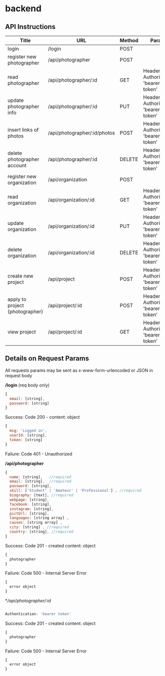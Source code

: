 # backend

## API Instructions

| Title  | URL  | Method  | Params  |
|---|---|---|---|
| login  | /login  | POST  |   |
| register new photographer  | /api/photographer  | POST  |  |
|  read photographer | /api/photographer/:id | GET  | Header Authorization: 'bearer token'   |
|  update photographer info  | /api/photographer/:id   |  PUT | Header Authorization: 'bearer token'   |
| insert links of photos | /api/photographer/:id/photos  |  POST | Header Authorization: 'bearer token'   |
| delete photographer account  | /api/photographer/:id   | DELETE  | Header Authorization: 'bearer token'   |
|  register new organization | /api/organization  | POST  |   | 
| read organization  |  /api/organization/:id | GET  | Header Authorization: 'bearer token'   |
|  update organization |  /api/organization/:id | PUT  | Header Authorization: 'bearer token'   |
| delete organization  | /api/organization/:id  | DELETE  |  Header Authorization: 'bearer token'  |
| create new project  |  /api/project |  POST | Header Authorization: 'bearer token'   |
| apply to project (photographer)  |  /api/project/:id | POST  | Header Authorization: 'bearer token'   |
| view project  | /api/project/:id  | GET  | Header Authorization: 'bearer token'   |

## Details on Request Params

All requests params may be sent as x-www-form-urlencoded or JSON in request body

**/login**  (req body only)
```javascript
{
  email: [string],
  password: [string]
}
````
Success: 
Code 200 - 
content: object
```javascript
{ 
  msg: 'Logged in',
  userId: [string],
  token: [string]
} 
````
Failure:
Code 401 - Unauthorized

**/api/photographer**
```javascript
{
  name: [string],   //required
  email: [string],  //required
  password: [string],
  skill: ['Student' | 'Amateur' | 'Professional'] , //required
  biography: [text], //required
  webpage: [string],
  facebook: [string],
  instagram: [string],
  pictUrl: [string],
  languages: [string array] ,
  causes: [string array] ,
  city: [string] , //required
  country: [string], //required 
}
````
Success: 
Code 201 - created
content: object
```javascript
{ 
  photographer
} 
````
Failure:
Code 500 - Internal Server Error
```javascript
{ 
  error object
} 
````

**/api/photographer/:id*
```javascript

Authentication: 'bearer token'
````
Success: 
Code 201 - created
content: object
```javascript
{ 
  photographer
} 
````
Failure:
Code 500 - Internal Server Error
```javascript
{ 
  error object
} 
````
